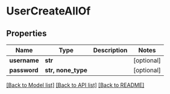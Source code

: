 # UserCreateAllOf


## Properties
Name | Type | Description | Notes
------------ | ------------- | ------------- | -------------
**username** | **str** |  | [optional] 
**password** | **str, none_type** |  | [optional] 

[[Back to Model list]](../README.md#documentation-for-models) [[Back to API list]](../README.md#documentation-for-api-endpoints) [[Back to README]](../README.md)



